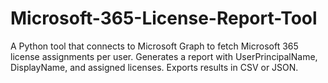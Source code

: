 # Microsoft-365-License-Report-Tool
A Python tool that connects to Microsoft Graph to fetch Microsoft 365 license assignments per user. Generates a report with UserPrincipalName, DisplayName, and assigned licenses. Exports results in CSV or JSON.
